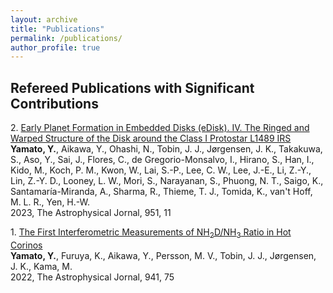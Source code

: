 ```yaml
---
layout: archive
title: "Publications"
permalink: /publications/
author_profile: true
---
```


<!-- {% if author.googlescholar %}
  You can also find my articles on <u><a href="{{author.googlescholar}}">my Google Scholar profile</a>.</u>
{% endif %}

{% include base_path %}

{% for post in site.publications reversed %}
  {% include archive-single.html %}
{% endfor %} -->

## Refereed Publications with Significant Contributions

2\. [Early Planet Formation in Embedded Disks (eDisk). IV. The Ringed and Warped Structure of the Disk around the Class I Protostar L1489 IRS](https://ui.adsabs.harvard.edu/abs/2023ApJ...951...11Y)  
**Yamato, Y.**, Aikawa, Y., Ohashi, N., Tobin, J. J., J&oslash;rgensen, J. K., Takakuwa, S., Aso, Y., Sai, J., Flores, C., de Gregorio-Monsalvo, I., Hirano, S., Han, I., Kido, M., Koch, P. M., Kwon, W., Lai, S.-P., Lee, C. W., Lee, J.-E., Li, Z.-Y., Lin, Z.-Y. D., Looney, L. W., Mori, S., Narayanan, S., Phuong, N. T., Saigo, K., Santamar&iacute;a-Miranda, A., Sharma, R., Thieme, T. J., Tomida, K., van't Hoff, M. L. R., Yen, H.-W.  
2023, The Astrophysical Jornal, 951, 11

1\. [The First Interferometric Measurements of NH$_2$D/NH$_3$ Ratio in Hot Corinos](https://ui.adsabs.harvard.edu/abs/2022ApJ...941...75Y)  
**Yamato, Y.**, Furuya, K., Aikawa, Y., Persson, M. V., Tobin, J. J., J&oslash;rgensen, J. K., Kama, M.  
2022, The Astrophysical Jornal, 941, 75
